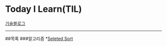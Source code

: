 # Today I Learn(TIL)
[기술블로그](https://nspark.tistory.com/)
****

##목록
###알고리즘
*[Seleted Sort](https://github.com/PARKNAMSU/TIL/edit/main/선택정렬/selection_sort.md)
